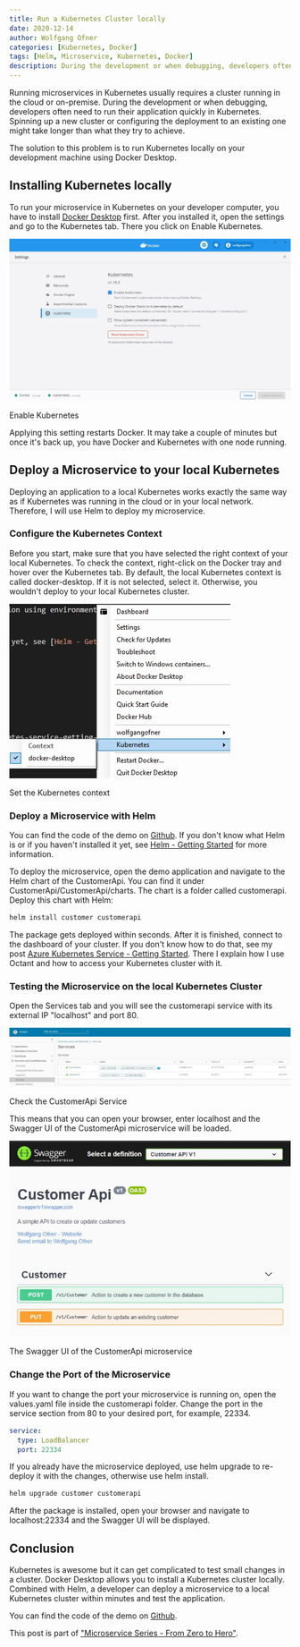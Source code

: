 ```yaml
---
title: Run a Kubernetes Cluster locally
date: 2020-12-14
author: Wolfgang Ofner
categories: [Kubernetes, Docker]
tags: [Helm, Microservice, Kubernetes, Docker]
description: During the development or when debugging, developers often need to run their application quickly in Kubernetes. The solution to this problem is to run Kubernetes locally on your development machine using Docker Desktop.
---
```


Running microservices in Kubernetes usually requires a cluster running in the cloud or on-premise. During the development or when debugging, developers often need to run their application quickly in Kubernetes. Spinning up a new cluster or configuring the deployment to an existing one might take longer than what they try to achieve.

The solution to this problem is to run Kubernetes locally on your development machine using Docker Desktop.

## Installing Kubernetes locally

To run your microservice in Kubernetes on your developer computer, you have to install <a href="https://www.docker.com/products/docker-desktop" target="_blank" rel="noopener noreferrer">Docker Desktop</a> first. After you installed it, open the settings and go to the Kubernetes tab. There you click on Enable Kubernetes.

<div class="col-12 col-sm-10 aligncenter">
  <a href="/assets/img/posts/2020/12/Enable-Kubernetes.jpg"><img loading="lazy" src="/assets/img/posts/2020/12/Enable-Kubernetes.jpg" alt="Enable Kubernetes" /></a>
  
  <p>
   Enable Kubernetes
  </p>
</div>

Applying this setting restarts Docker. It may take a couple of minutes but once it's back up, you have Docker and Kubernetes with one node running.

## Deploy a Microservice to your local Kubernetes

Deploying an application to a local Kubernetes works exactly the same way as if Kubernetes was running in the cloud or in your local network. Therefore, I will use Helm to deploy my microservice. 

### Configure the Kubernetes Context

Before you start, make sure that you have selected the right context of your local Kubernetes. To check the context, right-click on the Docker tray and hover over the Kubernetes tab. By default, the local Kubernetes context is called docker-desktop. If it is not selected, select it. Otherwise, you wouldn't deploy to your local Kubernetes cluster.

<div class="col-12 col-sm-10 aligncenter">
  <a href="/assets/img/posts/2020/12/Set-the-Kubernetes-context.jpg"><img loading="lazy" src="/assets/img/posts/2020/12/Set-the-Kubernetes-context.jpg" alt="Set the Kubernetes context" /></a>
  
  <p>
   Set the Kubernetes context
  </p>
</div>

### Deploy a Microservice with Helm

You can find the code of the demo on <a href="https://github.com/WolfgangOfner/MicroserviceDemo" target="_blank" rel="noopener noreferrer">Github</a>. If you don't know what Helm is or if you haven't installed it yet, see [Helm - Getting Started](/helm-getting-started) for more information.

 To deploy the microservice, open the demo application and navigate to the Helm chart of the CustomerApi. You can find it under CustomerApi/CustomerApi/charts. The chart is a folder called customerapi. Deploy this chart with Helm:

```powershell
helm install customer customerapi
```

The package gets deployed within seconds. After it is finished, connect to the dashboard of your cluster. If you don't know how to do that, see my post [Azure Kubernetes Service - Getting Started](/azure-kubernetes-service-getting-started). There I explain how I use Octant and how to access your Kubernetes cluster with it.

### Testing the Microservice on the local Kubernetes Cluster

Open the Services tab and you will see the customerapi service with its external IP "localhost" and port 80. 

<div class="col-12 col-sm-10 aligncenter">
  <a href="/assets/img/posts/2020/12/Check-the-CustomerApi-Service.jpg"><img loading="lazy" src="/assets/img/posts/2020/12/Check-the-CustomerApi-Service.jpg" alt="Check the CustomerApi Service" /></a>
  
  <p>
   Check the CustomerApi Service
  </p>
</div>

This means that you can open your browser, enter localhost and the Swagger UI of the CustomerApi microservice will be loaded.

<div class="col-12 col-sm-10 aligncenter">
  <a href="/assets/img/posts/2020/12/The-Swagger-UI-of-the-CustomerApi-microservice.jpg"><img loading="lazy" src="/assets/img/posts/2020/12/The-Swagger-UI-of-the-CustomerApi-microservice.jpg" alt="The Swagger UI of the CustomerApi microservice" /></a>
  
  <p>
   The Swagger UI of the CustomerApi microservice
  </p>
</div>

### Change the Port of the Microservice

If you want to change the port your microservice is running on, open the values.yaml file inside the customerapi folder. Change the port in the service section from 80 to your desired port, for example, 22334.

```yaml
service:
  type: LoadBalancer
  port: 22334
```

If you already have the microservice deployed, use helm upgrade to re-deploy it with the changes, otherwise use helm install.

```powershell
helm upgrade customer customerapi
```

After the package is installed, open your browser and navigate to localhost:22334 and the Swagger UI will be displayed.

## Conclusion

Kubernetes is awesome but it can get complicated to test small changes in a cluster. Docker Desktop allows you to install a Kubernetes cluster locally. Combined with Helm, a developer can deploy a microservice to a local Kubernetes cluster within minutes and test the application.

You can find the code of the demo on <a href="https://github.com/WolfgangOfner/MicroserviceDemo" target="_blank" rel="noopener noreferrer">Github</a>.

This post is part of ["Microservice Series - From Zero to Hero"](/microservice-series-from-zero-to-hero).